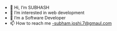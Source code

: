 - 👋 Hi, I’m SUBHASH
- 👀 I’m interested in web development
- 🌱 I’m a Software Developer
- 📫 How to reach me -subham.joshi.7@gmaul.com

<!---
subhash122/subhash122 is a ✨ special ✨ repository because its `README.md` (this file) appears on your GitHub profile.
You can click the Preview link to take a look at your changes.
--->
